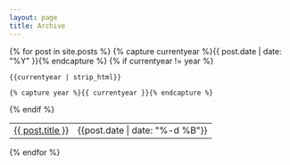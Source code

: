 ```yaml
---
layout: page
title: Archive
---
```


{% for post in site.posts %}
  {% capture currentyear %}{{ post.date | date: "%Y" }}{% endcapture %}
  {% if currentyear != year %}

    {{currentyear | strip_html}}
 
    {% capture year %}{{ currentyear }}{% endcapture %}
  {% endif %}
<table cellpadding="0" cellspacing="0" border="0"> 

  <tr><td><a href="{{ post.url }}">{{ post.title }}</a></td>
  <td style = "text-align:right">{{post.date | date: "%-d %B"}}</td></tr>
</table>
{% endfor %}